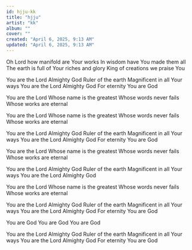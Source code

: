 ```yaml
---
id: hjju-kk
title: "hjju"
artist: "kk"
album: ""
cover: ""
created: "April 6, 2025, 9:13 AM"
updated: "April 6, 2025, 9:13 AM"
---
```


Oh Lord how manifold are Your works
In wisdom have You made them all
The earth is full of Your riches and glory
King of creations we praise You

You are the Lord
Almighty God
Ruler of the earth
Magnificent in all Your ways
You are the Lord
Almighty God
For eternity
You are God

You are the Lord
Whose name is the greatest
Whose words never fails
Whose works are eternal

You are the Lord
Whose name is the greatest
Whose words never fails
Whose works are eternal

You are the Lord
Almighty God
Ruler of the earth
Magnificent in all Your ways
You are the Lord
Almighty God
For eternity
You are God

You are the Lord
Whose name is the greatest
Whose words never fails
Whose works are eternal

You are the Lord
Almighty God
Ruler of the earth
Magnificent in all Your ways
You are the Lord
Almighty God

You are the Lord
Whose name is the greatest
Whose words never fails
Whose works are eternal

You are the Lord
Almighty God
Ruler of the earth
Magnificent in all Your ways
You are the Lord
Almighty God
For eternity
You are God

You are God
You are God
You are God

You are the Lord
Almighty God
Ruler of the earth
Magnificent in all Your ways
You are the Lord
Almighty God
For eternity
You are God